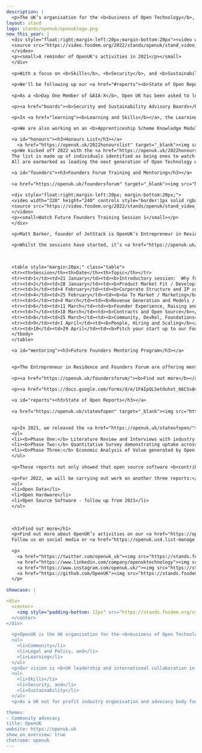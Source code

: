 ```yaml
---
description: | 
  <p>The UK’s organisation for the <b>business of Open Technology</b>, being <b>open source software, open hardware and open data</b>. OpenUK is led by CEO Amanda Brock with a pro bono Board, Leadership team, Ambassadors and various work groups and committees.</p>
layout: stand
logo: stands/openuk/openuklogo.png
new_this_year: | 
  <div style="float:right;margin-left:20px;margin-bottom:20px"><video width="320" height="240" controls style="border:1px solid rgba(0,0,0,.125)">
  <source src="https://video.fosdem.org/2022/stands/openuk/stand_video_openuk_video1.mp4" type="video/mp4">
  </video>
  <p><small>A reminder of OpenUK's activities in 2021</p></small>
  </div>
  
  <p>With a focus on <b>Skills</b>, <b>Security</b>, and <b>Sustainability</b>, we started 2022 by celebrating the <a href="#honours"><b>New Year’s Honours List</b></a> and launching the ten <a href="#founders"><b>Future Founders Training Sessions</b></a> set up by Matt Barker our Entrepreneur in Residence, and the Founders Forum.  The training sessions are ongoing with the next session happening on <b>12 noon GMT 25th February</b>.  We are also offering a <a href="#mentoring"><b>Mentoring Program</b></a> to a small group of <b>UK based</b> individuals.</p>
  
  <p>We'll be following up our <a href="#reports"><b>State of Open Reports</b></a> from last year with another three reports.</p>
  
  <p>As a <b>Day One Member of GAIA-X</b>, Open UK has been asked to lead on a possible UK hub. There will be an introductory session on this on <b>9 February, 2.30pm-4.00pm GMT</b>. All are welcome.  If interested in attending, please contact <a href="mailto:admin@openuk.uk"><b>admin@openuk.uk</b></a>.</p>

  <p><a href="boards"><b>Security and Sustainability Advisory Boards</b></a> are being created and we welcome involvement from those interested in these areas.  We’re already planning our second <a href="sustainability"><b>Open Technology for Sustainability Day</b></a> and the Third Edition of the <a href="awards"><b>OpenUK Awards</b></a> happening later this year.</p>  

  <p>In <a href="learning"><b>Learning and Skills</b></a>, the Learning Team is growing, continuing to develop the Kids Camp with a further OpenUK digital glove inspired by MiMu give away and competition.</p>

  <p>We are also working on an <b>Apprenticeship Scheme Knowledge Module</b> and <b>University Modules</b> for engineering, business and legal and regulatory students.</p> 
  
  <a id="honours"><h3>Honours List</h3></a>
    <a href="https://openuk.uk/2022honourslist" target="_blank"><img src="https://stands.fosdem.org/stands/openuk/honours.jpeg" width="100%" /></a>
  <p>We kicked off 2022 with the <a href="https://openuk.uk/2022honourslist/"><b>OpenUK New Year’s Honours List</b></a> celebrating future generations of Open Technologists. 
  The list is made up of individuals identified as being ones to watch in the UK in Open Source Software, Open Hardware and Open Data. 
  All are earmarked as leading the next generation of Open Technology whether through social media, their jobs, community contributions, policy or in education.</p>

  <a id="founders"><h3>Founders Forum Training and Mentoring</h3></a>
  
  <a href="https://openuk.uk/foundersforum" target="_blank"><img src="https://stands.fosdem.org/stands/openuk/futurefounders.png" width="100%" /></a>
  
  <div style="float:right;margin-left:20px; margin-bottom:20px;">
  <video width="320" height="240" controls style="border:1px solid rgba(0,0,0,.125)">
  <source src="https://video.fosdem.org/2022/stands/openuk/stand_video_openuk_video2.mp4" type="video/mp4">
  </video>
  <p><small>Watch Future Founders Training Session 1</small></p>
  </div>

  <p>Matt Barker, founder of JetStack is OpenUK’s Entrepreneur in Residence leading our Founders Forum. As a result of their <a href="https://openuk.uk/wp-content/uploads/2021/11/founders_forum_report.pdf"><b>initial findings report</b></a>, OpenUK Founders Forum Training Program has been set up for anyone developing skills in open technology and business. 10 weekly sessions taking place digitally on Fridays at noon led by the Founders Forum and Legal Group, people with experience at the coal face of Open Tech.</p>
  
  <p>Whilst the sessions have started, it’s <a href="https://openuk.uk/foundersforum/"><b>not too late to get involved</b></a> and you can <a href="https://openuk.uk/foundersforum/#ffvideos"><b>watch videos of past sessions on our website</b></a>.</p>
    
  

  <table style="margin:20px;" class="table">
  <tr><th>Session</th><th>Date</th><th>Topic</th></tr>
  <tr><td>1</td><td>21 January</td><td><b>Introductory session:  Why found an Open Source Business?</b></td></tr>
  <tr><td>2</td><td>28 January</td><td><b>Product Market Fit / Developing a Product</b></td></tr>
  <tr><td>3</td><td>4 February</td><td><b>Corporate Structure and IP considerations for Open Tech businesses, Open Source Licensing</b></td></tr>
  <tr><td>4</td><td>25 February</td><td><b>Go To Market / Marketing</b></td></tr>
  <tr><td>5</td><td>4 March</td><td><b>Revenue Generation and Models / Pricing and Packaging</b></td></tr>
  <tr><td>6</td><td>11 March</td><td><b>Founder Experience, Raising and Runway</b></td></tr>
  <tr><td>7</td><td>18 March</td><td><b>Contracts and Open Source</b></td></tr>
  <tr><td>8</td><td>25 March</td><td><b>Community, DevRel, Foundations</b></td></tr>
  <tr><td>9</td><td>1 April</td><td><b>People, Hiring and Scaling</b></td></tr>
  <tr><td>10</td><td>29 April</td><td><b>Pitch your start up to our Founder Forum Founders</b></td></tr>
  </tbody>
  </table>

  <a id="mentoring"><h3>Future Founders Mentoring Program</h3></a>

  
  <p>The Entrepreneur in Residence and Founders Forum are offering mentoring to a small group of UK based individuals. Interested Founders or potential Founders will be selected from applications received with mentees matched with our team for one to one mentoring sessions and to offer support for the evolution of an ever stronger UK Open Technology business ecosystem.</p>
  
  <p><a href="https://openuk.uk/foundersforum/"><b>Find out more</b></a></p>

  <p><a href="https://docs.google.com/forms/d/e/1FAIpQLSetOuhxt_66CSs84WsW989BuCShKZp0vYzED8Q3mYjhZcqbyA/viewform"><b>Apply here for mentoring</b></a></p>
  
  <a id="reports"><h3>State of Open Reports</h3></a>
  
  <a href="https://openuk.uk/stateofopen" target="_blank"><img src="https://stands.fosdem.org/stands/openuk/reportsfull.png" width="100%" /></a>

  
  <p>In 2021, we released the <a href="https://openuk.uk/stateofopen/"><b>State of Open Reports</b></a> in three phases looking at open source software in the UK:</p>
  <ul>
  <li><b>Phase One:</b> Literature Review and Interviews with industry leaders</li>
  <li><b>Phase Two:</b> Quantitative Survey demonstrating uptake across business</li>
  <li><b>Phase Three:</b> Economic Analysis of Value generated by Open Source</li>
  </ul>
  
  <p>These reports not only showed that open source software <b>contributed up to £43.15bn to UK GDP</b>, it also highlighted some great use cases including <b>Starling in Phase Two</b> and the <b>energy sector in Phase Three</b>.  We also conducted a survey and the results are in Phase Two. All three reports can be <a href="https://openuk.uk/stateofopen/"><b>read here</b></a>.</p>
  
  <p>For 2022, we will be carrying out work on another three reports:</p>
  <ul>
  <li>Open Data</li>
  <li>Open Hardware</li>
  <li>Open Source Software - follow up from 2021</li>
  </ul>
  
 
  
  <h1>Find out more</h1>
  <p>Find out more about OpenUK’s activities on our <a href="https://openuk.uk"><b>web site</b></a>.
  Follow us on social media or <a href="https://openuk.us4.list-manage.com/subscribe?u=9d6308e45152bb731122903de&id=34b8a50cce"><b>join our newsletter</b></a> for updates.   </p>
  
  <p>
    <a href="https://twitter.com/openuk_uk"><img src="https://stands.fosdem.org/stands/openuk/Twitter.png" width=64 style="padding-right: 10px"></a> 
    <a href="https://www.linkedin.com/company/openuktechnology"><img src="https://stands.fosdem.org/stands/openuk/LinkedIn.png" width=64  style="padding-right: 10px"></a> 
    <a href="https://www.instagram.com/openuk.uk/"><img src="https://stands.fosdem.org/stands/openuk/Insta.png" width=64  style="padding-right: 10px"></a> 
    <a href="https://github.com/OpenUK"><img src="https://stands.fosdem.org/stands/openuk/GitHub.png" width=64  style="padding-right: 10px"></a>
  </p>
  
showcase: |

<div>
  <center>
    <img style="padding-bottom: 12px" src="https://stands.fosdem.org/stands/openuk/logo.png" width="25%" />
  </center>
</div>
        
  <p>OpenUK is the UK organisation for the <b>business of Open Technology</b> delivering our activities through 3 pillars:</p>
  <ul>
    <li>Community</li>
    <li>Legal and Policy, and</li>
    <li>Learning</li>
  </ul>
  <p>Our vision is <b>UK leadership and international collaboration in Open Technology</b> and our 2022 focus will be on:</p>
  <ul>
    <li>Skills</li>
    <li>Security, and</li>
    <li>Sustainability</li>
  </ul>
  <p>As a UK not for profit industry organisation and advocacy body funded by partner donation and sponsorship. Join us as an <a href="https://openuk.uk/ambassadors/"><b>Ambassador</b></a>, <a href="https://openuk.uk/become-a-supporter/"><b>support us</b></a>, or participate in our activities for free. All are welcome.</p>

themes:
- Community advocacy
title: OpenUK
website: https://openuk.uk
show_on_overview: true
chatroom: openuk
---
```

